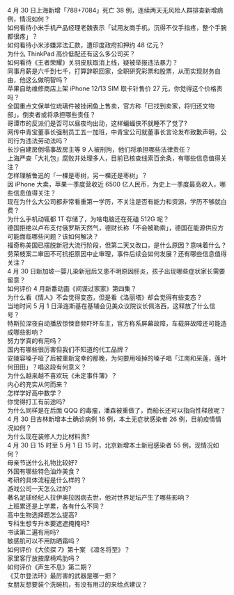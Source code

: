 4 月 30 日上海新增「788+7084」死亡 38 例，连续两天无风险人群排查新增病例，情况如何？  
如何看待小米手机产品经理老魏表示「试用友商手机，沉得不仅手指疼，整个手腕都很疼」？  
如何看待小米涉嫌非法汇款，遭印度政府扣押约 48 亿元？  
为什么 ThinkPad 高价低配还有这么多公司买？  
如何看待《王者荣耀》关羽皮肤取消上线，疑被举报违法暴力？  
同事月薪是六千到七千，打算辞职回家，全职研究彩票和股票，从而实现财务自由，他这么做明智吗？  
苹果自助维修商店上架 iPhone 12/13 SIM 取卡针售价 27 元，你觉得这个价格贵吗？  
全国重点文保单位琉璃件被挂闲鱼上售卖，官方称「已找到卖家，将归还文物部」，倒卖者或将承担哪些责任？  
哥谭市的反派们是否可以昼夜均出动，这样蝙蝠侠不就睡不了觉了?  
网传中青宝董事长强制员工五一加班，中青宝公司就董事长言论发布致歉声明，公司行为违法劳动法吗？  
长沙自建房倒塌事故房主等 9 人被刑拘，他们将承担哪些法律责任？  
上海严查「大礼包」腐败并处理多人，目前已核查线索百余条，有哪些信息值得关注？  
怎样理解鲁迅的「一棵是枣树，另一棵还是枣树」？  
因 iPhone 大卖，苹果一季度营收近 6500 亿人民币，为史上一季度最高收入，哪些信息值得关注？  
现在为什么大公司都非常看重第一学历，不关注是否有能力和资源，学历不够就白费？  
为什么手机动辄都 1T 存储了，为啥电脑还在死磕 512G 呢？  
德国拒绝以卢布支付俄罗斯天然气，德财长称「不会被勒索」，德国在能源供应方可能面临哪些问题？该如何解决？  
福奇称美国已摆脱新冠大流行阶段，但第二天又改口，是什么原因？意味着什么？  
劳荣枝案二审因不可抗拒原因中止审理，事件后续会如何发展？还有哪些信息值得关注？  
4 月 30 日新加坡一婴儿染新冠后又患不明原因肝炎，孩子出现哪些症状家长需要留意？  
如何评价 4 月新番动画《间谍过家家》第四集？  
为什么看《情人》不会觉得变态，但是看《洛丽塔》却会觉得有些变态？  
当地时间 5 月 1 日泽连斯基在基辅会见美众议院议长佩洛西，这释放了什么信号？  
特斯拉深夜自动播放惊悚音频吓坏车主，官方称系屏幕故障，车载屏故障还可能造成哪些影响？  
努力学真的有用吗？  
国内有哪些很厉害但我们不知道的代工品牌？  
安陵容嗓子哑了后被重新宠幸的那晚，为何要用哑掉的嗓子唱「江南和采莲，莲叶何田田」？唱这段有何意义？  
为什么越来越不喜欢玩《未定事件簿》？  
内心的充实从何而来？  
怎样学好高中数学？  
你觉得打工有前途吗?  
为什么同样是在后面 QQQ 的毒瘤，潘森被重做了，而船长还可以指向性释放呢？  
4 月 30 日吉林新增本土确诊病例 16 例，本土无症状感染者 26 例，目前疫情情况如何？  
为什么现在装修人力比材料贵?  
4 月 30 日 15 时至 5 月 1 日 15 时，北京新增本土新冠感染者 55 例，现情况如何？  
母亲节送什么礼物比较好?  
外国有哪些特色油炸美食？  
考研的具体流程是什么样的？  
游戏公司一天怎么过的?  
著名足球经纪人拉伊奥拉因病去世，他对世界足坛产生了哪些影响？  
上班累还是上学累，各有什么不同？  
高中生物选择题怎么提高?  
专科生想专升本要遮遮掩掩吗?  
书读第二遍有用吗?  
敏感肌可以不用防晒霜吗？  
如何评价《大侦探 7》第十案 《凛冬将至》？  
家里客厅放按摩椅鸡肋吗？  
如何评价《声生不息》第二期？  
《艾尔登法环》最厉害的武器是哪一把？  
女朋友想要装个洗碗机，有没有用过的来给点建议？  
